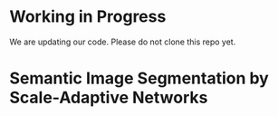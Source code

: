 # Working in Progress
 We are updating our code. Please do not clone this repo yet.
 # Semantic Image Segmentation by Scale-Adaptive Networks
